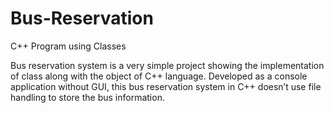 # Bus-Reservation
C++ Program using Classes

Bus reservation system is a very simple project showing the implementation of class along with the object of C++ language.
Developed as a console application without GUI, this bus reservation system in C++ doesn’t use file handling to store the bus information.

